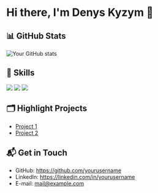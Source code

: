 # Hi there, I'm Denys Kyzym 👋

<!-- I'm a Software Engineer from [Your Country] 🚀. I have rich experience in web development, and I love open source. -->

<!-- ![Profile views](https://gpvc.arturio.dev/[kyzym]) -->

## 📊 GitHub Stats

![Your GitHub stats](https://github-readme-stats.vercel.app/api?username=kyzym&show_icons=true&theme=tokyonight)

## 💼 Skills

![](https://img.shields.io/badge/Code-JavaScript-informational?style=flat&logo=javascript&logoColor=white&color=2bbc8a)
![](https://img.shields.io/badge/Code-React-informational?style=flat&logo=react&logoColor=white&color=2bbc8a)
![](https://img.shields.io/badge/Code-Node.js-informational?style=flat&logo=node.js&logoColor=white&color=2bbc8a)

## 🗂️ Highlight Projects

- [Project 1](https://github.com/yourusername/project1)
- [Project 2](https://github.com/yourusername/project2)

## 📬 Get in Touch

- GitHub: https://github.com/yourusername
- LinkedIn: https://linkedin.com/in/yourusername
- E-mail: mail@example.com


